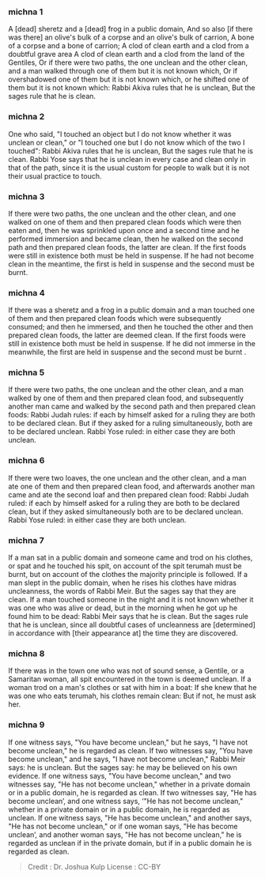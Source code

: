 
### michna 1
A [dead] sheretz and a [dead] frog in a public domain, And so also [if there was there] an olive's bulk of a corpse  and an olive's bulk of carrion, A bone of a corpse and a bone of carrion; A clod of clean earth and a clod from a doubtful grave area A clod of clean earth  and a clod from the land of the Gentiles, Or if there were two paths, the one unclean  and the other clean, and a man walked through one of them but it is not known which, Or if overshadowed one of them but it is not known which,  or he shifted one of them but it is not known which: Rabbi Akiva rules that he is unclean, But the sages rule that he is clean.

### michna 2
One who said, "I touched an object but I do not know whether it was unclean or clean," or "I touched one but I do not know which of the two I touched": Rabbi Akiva rules that he is unclean, But the sages rule that he is clean. Rabbi Yose says that he is unclean in every case  and clean only in that of the path,   since it is the usual custom for people to walk but it is not their usual practice to touch.

### michna 3
If there were two paths, the one unclean and the other clean, and one walked on one of them and then prepared clean foods which were then eaten and, then he was sprinkled upon once and a second time and he performed immersion and became clean, then he walked on the second path and then prepared clean foods, the latter are clean. If the first foods were still in existence both must be held in suspense. If he had not become clean in the meantime, the first is held in suspense and the second must be burnt.

### michna 4
If there was a sheretz and a frog in a public domain and a man touched one of them   and then prepared clean foods which were subsequently consumed; and then he immersed, and then he touched the other and then prepared clean foods, the latter are deemed clean. If the first foods were still in existence both must be held in suspense. If he did not immerse in the meanwhile, the first are held in suspense and the second must be burnt   .

### michna 5
If there were two paths, the one unclean and the other clean, and a man walked by one of them and then prepared clean food, and subsequently another man came and walked by the second path and then prepared clean foods: Rabbi Judah rules: if each by himself asked for a ruling they are both to be declared clean. But if they asked for a ruling simultaneously, both are to be declared unclean. Rabbi Yose ruled: in either case they are both unclean.

### michna 6
If there were two loaves, the one unclean and the other clean, and a man ate one of them and then prepared clean food, and afterwards another man came and ate the second loaf and then prepared clean food: Rabbi Judah ruled: if each by himself asked for a ruling they are both to be declared clean, but if they asked simultaneously both are to be declared unclean. Rabbi Yose ruled: in either case they are both unclean.

### michna 7
If a man sat in a public domain and someone came and trod on his clothes, or spat and he touched his spit, on account of the spit terumah must be burnt, but on account of the clothes the majority principle is followed. If a man slept in the public domain, when he rises his clothes have midras uncleanness, the words of Rabbi Meir. But the sages say that they are clean. If a man touched someone in the night and it is not known whether it was one who was alive or dead, but in the morning when he got up he found him to be dead: Rabbi Meir says that he is clean. But the sages rule that he is unclean, since all doubtful cases of uncleanness are [determined] in accordance with [their appearance at] the time they are discovered.

### michna 8
If there was in the town one who was not of sound sense, a Gentile, or a Samaritan woman, all spit encountered in the town is deemed unclean. If a woman trod on a man's clothes or sat with him in a boat: If she knew that he was one who eats terumah, his clothes remain clean: But if not, he must ask her.

### michna 9
If one witness says, "You have become unclean," but he says, "I have not become unclean," he is regarded as clean. If two witnesses say, "You have become unclean," and he says, "I have not become unclean," Rabbi Meir says: he is unclean. But the sages say: he may be believed on his own evidence. If one witness says, "You have become unclean," and two witnesses say, "He has not become unclean," whether in a private domain or in a public domain, he is regarded as clean. If two witnesses say, "He has become unclean’, and one witness says, ‘"He has not become unclean," whether in a private domain or in a public domain, he is regarded as unclean. If one witness says, "He has become unclean," and another says, "He has not become unclean," or if one woman says, "He has become unclean’, and another woman says, "He has not become unclean," he is regarded as unclean if in the private domain, but if in a public domain he is regarded as clean.

>Credit : Dr. Joshua Kulp
>License : CC-BY